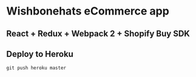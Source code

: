 # Wishbonehats eCommerce app
## React + Redux + Webpack 2 + Shopify Buy SDK

## Deploy to Heroku
`git push heroku master`
